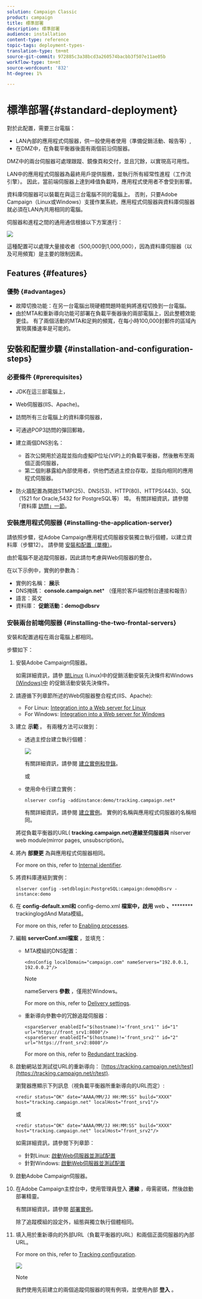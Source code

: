 ```yaml
---
solution: Campaign Classic
product: campaign
title: 標準部署
description: 標準部署
audience: installation
content-type: reference
topic-tags: deployment-types-
translation-type: tm+mt
source-git-commit: 972885c3a38bcd3a260574bacbb3f507e11ae05b
workflow-type: tm+mt
source-wordcount: '832'
ht-degree: 1%

---
```



# 標準部署{#standard-deployment}

對於此配置，需要三台電腦：

* LAN內部的應用程式伺服器，供一般使用者使用（準備促銷活動、報告等）,
* 在DMZ中，在負載平衡器後面有兩個前沿伺服器。

DMZ中的兩台伺服器可處理跟蹤、鏡像頁和交付，並且冗餘，以實現高可用性。

LAN中的應用程式伺服器為最終用戶提供服務，並執行所有經常性進程（工作流引擎）。 因此，當前端伺服器上達到峰值負載時，應用程式使用者不會受到影響。

資料庫伺服器可以裝載在與這三台電腦不同的電腦上。 否則，只要Adobe Campaign（Linux或Windows）支援作業系統，應用程式伺服器與資料庫伺服器就必須在LAN內共用相同的電腦。

伺服器和進程之間的通用通信根據以下方案進行：

![](assets/s_001_ncs_install_standardconfig.png)

這種配置可以處理大量接收者（500,000到1,000,000），因為資料庫伺服器（以及可用頻寬）是主要的限制因素。

## Features {#features}

### 優勢 {#advantages}

* 故障切換功能：在另一台電腦出現硬體問題時能夠將進程切換到一台電腦。
* 由於MTA和重新導向功能可部署在負載平衡器後的兩部電腦上，因此整體效能更佳。 有了兩個活動的MTA和足夠的頻寬，在每小時100,000封郵件的區域內實現廣播速率是可能的。

## 安裝和配置步驟 {#installation-and-configuration-steps}

### 必要條件 {#prerequisites}

* JDK在這三部電腦上，
* Web伺服器(IIS、Apache)。
* 訪問所有三台電腦上的資料庫伺服器，
* 可通過POP3訪問的彈回郵箱，
* 建立兩個DNS別名：

   * 首次公開用於追蹤並指向虛擬IP位址(VIP)上的負載平衡器，然後散布至兩個正面伺服器，
   * 第二個則暴露給內部使用者，供他們透過主控台存取，並指向相同的應用程式伺服器。

* 防火牆配置為開啟STMP(25)、DNS(53)、HTTP(80)、HTTPS(443)、SQL（1521 for Oracle,5432 for PostgreSQL等） 埠。 有關詳細資訊，請參閱「資料庫 [訪問」一節](../../installation/using/network-configuration.md#database-access)。

### 安裝應用程式伺服器 {#installing-the-application-server}

請依照步驟，從Adobe Campaign應用程式伺服器安裝獨立執行個體，以建立資料庫（步驟12）。 請參閱 [安裝和配置（單機）](../../installation/using/standalone-deployment.md#installing-and-configuring--single-machine-)。

由於電腦不是追蹤伺服器，因此請勿考慮與Web伺服器的整合。

在以下示例中，實例的參數為：

* 實例的名稱： **展示**
* DNS掩碼： **console.campaign.net*** （僅用於客戶端控制台連接和報告）
* 語言：英文
* 資料庫： **促銷活動：demo@dbsrv**

### 安裝兩台前端伺服器 {#installing-the-two-frontal-servers}

安裝和配置過程在兩台電腦上都相同。

步驟如下：

1. 安裝Adobe Campaign伺服器。

   如需詳細資訊，請參 [閱Linux](../../installation/using/prerequisites-of-campaign-installation-in-linux.md) (Linux)中的促銷活動安裝先決條件和Windows [(Windows)中](../../installation/using/prerequisites-of-campaign-installation-in-windows.md) 的促銷活動安裝先決條件。

1. 請遵循下列章節所述的Web伺服器整合程式(IIS、Apache):

   * For Linux: [Integration into a Web server for Linux](../../installation/using/integration-into-a-web-server-for-linux.md)
   * For Windows: [Integration into a Web server for Windows](../../installation/using/integration-into-a-web-server-for-windows.md)

1. 建立 **示範** 。 有兩種方法可以做到：

   * 透過主控台建立執行個體：

      ![](assets/install_create_new_connexion.png)

      有關詳細資訊，請參閱 [建立實例和登錄](../../installation/using/creating-an-instance-and-logging-on.md)。

      或

   * 使用命令行建立實例：

      ```
      nlserver config -addinstance:demo/tracking.campaign.net*
      ```

      有關詳細資訊，請參閱 [建立實例](../../installation/using/command-lines.md#creating-an-instance)。
   實例的名稱與應用程式伺服器的名稱相同。

   將從負載平衡器的URL( **tracking.campaign.net)連線至伺服器與** nlserver web module(mirror pages, unsubscription)。

1. 將內 **部變更** 為與應用程式伺服器相同。

   For more on this, refer to [Internal identifier](../../installation/using/campaign-server-configuration.md#internal-identifier).

1. 將資料庫連結到實例：

   ```
   nlserver config -setdblogin:PostgreSQL:campaign:demo@dbsrv -instance:demo
   ```

1. 在 **config-default.xml和** config-demo.xml **檔案中，啟用** web **、********** trackinglogdAnd Mata模組。

   For more on this, refer to [Enabling processes](../../installation/using/campaign-server-configuration.md#enabling-processes).

1. 編輯 **serverConf.xml檔案** ，並填充：

   * MTA模組的DNS配置：

      ```
      <dnsConfig localDomain="campaign.com" nameServers="192.0.0.1, 192.0.0.2"/>
      ```

      >[!NOTE]
      >
      >nameServers **參數** ，僅用於Windows。

      For more on this, refer to [Delivery settings](../../installation/using/campaign-server-configuration.md#delivery-settings).

   * 重新導向參數中的冗餘追蹤伺服器：

      ```
      <spareServer enabledIf="$(hostname)!='front_srv1'" id="1" url="https://front_srv1:8080"/>
      <spareServer enabledIf="$(hostname)!='front_srv2'" id="2" url="https://front_srv2:8080"/>
      ```

      For more on this, refer to [Redundant tracking](../../installation/using/configuring-campaign-server.md#redundant-tracking).

1. 啟動網站並測試從URL的重新導向： [https://tracking.campaign.net/r/test](https://tracking.campaign.net/r/test).

   瀏覽器應顯示下列訊息（視負載平衡器所重新導向的URL而定）:

   ```
   <redir status="OK" date="AAAA/MM/JJ HH:MM:SS" build="XXXX" host="tracking.campaign.net" localHost="front_srv1"/>
   ```

   或

   ```
   <redir status="OK" date="AAAA/MM/JJ HH:MM:SS" build="XXXX" host="tracking.campaign.net" localHost="front_srv2"/>
   ```

   如需詳細資訊，請參閱下列章節：

   * 針對Linux: [啟動Web伺服器並測試配置](../../installation/using/integration-into-a-web-server-for-linux.md#launching-the-web-server-and-testing-the-configuration)
   * 針對Windows: [啟動Web伺服器並測試配置](../../installation/using/integration-into-a-web-server-for-windows.md#launching-the-web-server-and-testing-the-configuration)

1. 啟動Adobe Campaign伺服器。
1. 在Adobe Campaign主控台中，使用管理員登入 **連線** ，毋需密碼，然後啟動部署精靈。

   有關詳細資訊，請參閱 [部署實例](../../installation/using/deploying-an-instance.md)。

   除了追蹤模組的設定外，組態與獨立執行個體相同。

1. 填入用於重新導向的外部URL（負載平衡器的URL）和兩個正面伺服器的內部URL。

   For more on this, refer to [Tracking configuration](../../installation/using/deploying-an-instance.md#tracking-configuration).

   ![](assets/d_ncs_install_tracking2.png)

   >[!NOTE]
   >
   >我們使用先前建立的兩個追蹤伺服器的現有例項，並使用內部 **登入** 。

